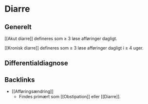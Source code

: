 # Diarre
## Generelt
[[Akut diarre]] defineres som ≥ 3 løse afføringer dagligt.

[[Kronisk diarre]] defineres som ≥ 3 løse afføringer dagligt i ≥ 4 uger.

## Differentialdiagnose

## Backlinks
* [[Afføringsændring]]
	* Findes primært som [[Obstipation]] eller [[Diarre]].

<!-- #anki/tag/med/gp #anki/deck/Medicine -->

<!-- {BearID:4F8C73C9-157C-4AC2-BC6D-6E6BCB849B1A-51703-000068BC95111B0D} -->
